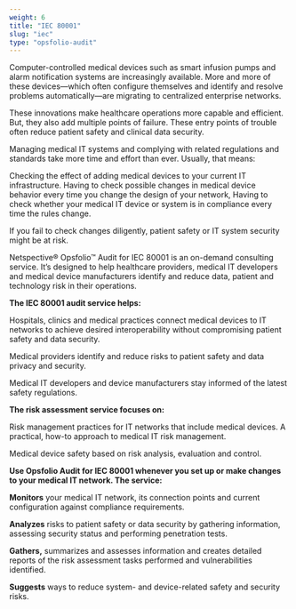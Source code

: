 ```yaml
---
weight: 6
title: "IEC 80001"
slug: "iec"
type: "opsfolio-audit"
---
```

Computer-controlled medical devices such as smart infusion pumps and alarm notification systems are increasingly available. More and more of these devices—which often configure themselves and identify and resolve problems automatically—are migrating to centralized enterprise networks.

These innovations make healthcare operations more capable and efficient. But, they also add multiple points of failure. These entry points of trouble often reduce patient safety and clinical data security.

Managing medical IT systems and complying with related regulations and standards take more time and effort than ever. Usually, that means:

Checking the effect of adding medical devices to your current IT infrastructure.
Having to check possible changes in medical device behavior every time you change the design of your network,
Having to check whether your medical IT device or system is in compliance every time the rules change.

If you fail to check changes diligently, patient safety or IT system security might be at risk.

Netspective® Opsfolio™ Audit for IEC 80001 is an on-demand consulting service. It’s designed to help healthcare providers, medical IT developers and medical device manufacturers identify and reduce data, patient and technology risk in their operations.

**The IEC 80001 audit service helps:**

Hospitals, clinics and medical practices connect medical devices to IT networks to achieve desired interoperability without compromising patient safety and data security.

Medical providers identify and reduce risks to patient safety and data privacy and security.

Medical IT developers and device manufacturers stay informed of the latest safety regulations.

**The risk assessment service focuses on:**

Risk management practices for IT networks that include medical devices.
A practical, how-to approach to medical IT risk management.

Medical device safety based on risk analysis, evaluation and control.

**Use Opsfolio Audit for IEC 80001 whenever you set up or make changes to your medical IT network. The service:**

**Monitors** your medical IT network, its connection points and current configuration against compliance requirements.

**Analyzes** risks to patient safety or data security by gathering information, assessing security status and performing penetration tests.

**Gathers,** summarizes and assesses information and creates detailed reports of the risk assessment tasks performed and vulnerabilities identified.

**Suggests** ways to reduce system- and device-related safety and security risks.